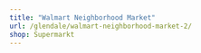 ```yaml
---
title: "Walmart Neighborhood Market"
url: /glendale/walmart-neighborhood-market-2/
shop: Supermarkt
---
```

